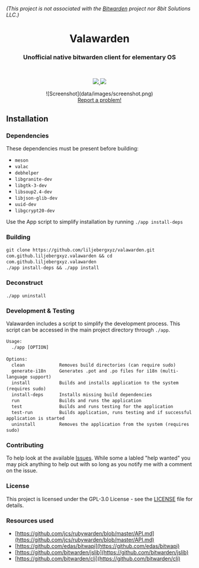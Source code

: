*(This project is not associated with the [Bitwarden](https://bitwarden.com/) project nor 8bit Solutions LLC.)*

<div align="center">
  <h1 align="center">Valawarden</h1>
  <h3 align="center">Unofficial native bitwarden client for elementary OS</h3>
</div>

<br/>

<!--<p align="center">
    <a href="https://appcenter.elementary.io/com.github.liljebergxyz.valawarden">
        <img src="https://appcenter.elementary.io/badge.svg">
    </a>
</p>-->

<p align="center">
  <a href="https://github.com/liljebergxyz/valawarden/blob/master/LICENSE">
    <img src="https://img.shields.io/badge/License-GPL--3.0-blue.svg">
  </a>
  <a href="https://github.com/liljebergxyz/valawarden/releases">
    <img src="https://img.shields.io/badge/Release-v%200.1.0-orange.svg">
  </a>
</p>

<p align="center">
  ![Screenshot](data/images/screenshot.png)<br>
  <a href="https://github.com/liljebergxyz/valawarden/issues/new"> Report a problem! </a>
</p>

## Installation

### Dependencies
These dependencies must be present before building:
- `meson`
- `valac`
- `debhelper`
- `libgranite-dev`
- `libgtk-3-dev`
- `libsoup2.4-dev`
- `libjson-glib-dev`
- `uuid-dev`
- `libgcrypt20-dev`


Use the App script to simplify installation by running `./app install-deps`

 ### Building

```
git clone https://github.com/liljebergxyz/valawarden.git com.github.liljebergxyz.valawarden && cd com.github.liljebergxyz.valawarden
./app install-deps && ./app install
```

### Deconstruct

```
./app uninstall
```

### Development & Testing

Valawarden includes a script to simplify the development process. This script can be accessed in the main project directory through `./app`.

```
Usage:
  ./app [OPTION]

Options:
  clean             Removes build directories (can require sudo)
  generate-i18n     Generates .pot and .po files for i18n (multi-language support)
  install           Builds and installs application to the system (requires sudo)
  install-deps      Installs missing build dependencies
  run               Builds and runs the application
  test              Builds and runs testing for the application
  test-run          Builds application, runs testing and if successful application is started
  uninstall         Removes the application from the system (requires sudo)
```

### Contributing

To help look at the available [Issues](https://github.com/LiljebergXYZ/valawarden/issues). While some a labled "help wanted" you may pick anything to help out with so long as you notify me with a comment on the issue.


### License

This project is licensed under the GPL-3.0 License - see the [LICENSE](LICENSE.md) file for details.

### Resources used

* [https://github.com/jcs/rubywarden/blob/master/API.md](https://github.com/jcs/rubywarden/blob/master/API.md)
* [https://github.com/edas/bitwapi](https://github.com/edas/bitwapi)
* [https://github.com/bitwarden/jslib](https://github.com/bitwarden/jslib)
* [https://github.com/bitwarden/cli](https://github.com/bitwarden/cli)
